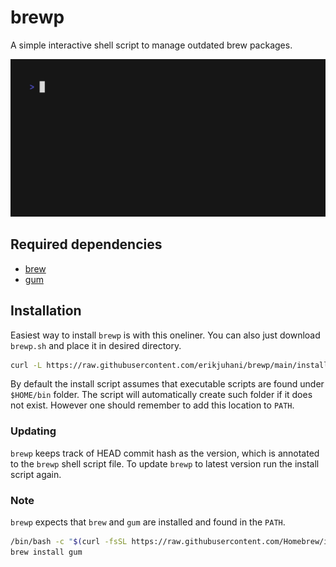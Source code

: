 # brewp

A simple interactive shell script to manage outdated brew packages.

<img alt="Running brewp shell script" width="600" src="https://raw.githubusercontent.com/erikjuhani/brewp/main/demo.gif">

## Required dependencies 

- [brew](https://brew.sh)
- [gum](https://github.com/charmbracelet/gum)

## Installation

Easiest way to install `brewp` is with this oneliner. You can also just
download `brewp.sh` and place it in desired directory.

```sh
curl -L https://raw.githubusercontent.com/erikjuhani/brewp/main/install.sh | sh
```

By default the install script assumes that executable scripts are found under
`$HOME/bin` folder. The script will automatically create such folder if it does
not exist. However one should remember to add this location to `PATH`.

### Updating

`brewp` keeps track of HEAD commit hash as the version, which is annotated to
the `brewp` shell script file. To update `brewp` to latest version run the
install script again.

### Note

`brewp` expects that `brew` and `gum` are installed and found in the `PATH`.

```sh
/bin/bash -c "$(curl -fsSL https://raw.githubusercontent.com/Homebrew/install/HEAD/install.sh)"
brew install gum
```
